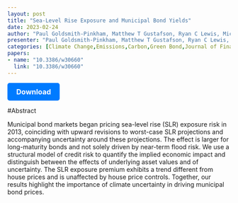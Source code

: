```yaml
---
layout: post
title: "Sea-Level Rise Exposure and Municipal Bond Yields"
date: 2023-02-24
author: "Paul Goldsmith-Pinkham, Matthew T Gustafson, Ryan C Lewis, Michael Schwert"
presenter: "Paul Goldsmith-Pinkham, Matthew T Gustafson, Ryan C Lewis, Michael Schwert"
categories: [Climate Change,Emissions,Carbon,Green Bond,Journal of Financial Studies]
papers:
- name: "10.3386/w30660"
  link: "10.3386/w30660"
---
```


<p>
  <a href='https://papers.ssrn.com/sol3/papers.cfm?abstract_id=3478364' class='button'>
    Download
  </a>
</p>

<style>
  .button {
    display: inline-block;
    padding: 10px 20px;
    background-color: #007bff;
    color: #fff;
    text-decoration: none;
    border-radius: 5px;
    font-size: 16px;
    font-weight: bold;
  }
</style>

#Abstract
<p>Municipal bond markets began pricing sea-level rise (SLR) exposure risk in 2013, coinciding with upward revisions to worst-case SLR projections and accompanying uncertainty around these projections. The effect is larger for long-maturity bonds and not solely driven by near-term flood risk. We use a structural model of credit risk to quantify the implied economic impact and distinguish between the effects of underlying asset values and of uncertainty. The SLR exposure premium exhibits a trend different from house prices and is unaffected by house price controls. Together, our results highlight the importance of climate uncertainty in driving municipal bond prices.</p>
